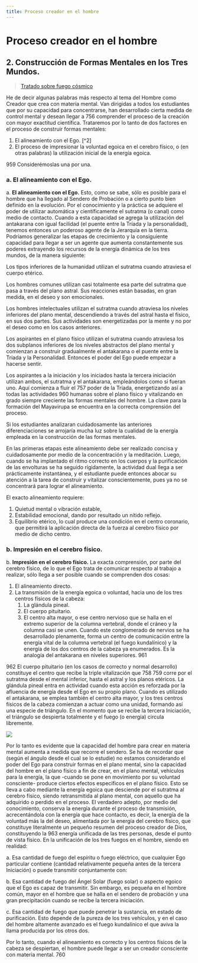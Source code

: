 ```yaml
---
title: Proceso creador en el hombre
---
```


# Proceso creador en el hombre

## 2. Construcción de Formas Mentales en los Tres Mundos.

> [Tratado sobre fuego cósmico](/tratado-sobre-fuego-cosmico/el-hombre-como-creador-mental#2-construcción-de-formas-mentales-en-los-tres-mundos)


He de decir algunas palabras más respecto al tema del Hombre como Creador que crea con materia mental. Van dirigidas a todos los estudiantes que por su capacidad para concentrarse, han desarrollado cierta medida de control mental y desean llegar a <Pin lang="es">756</Pin> comprender el proceso de la creación con mayor exactitud científica. Trataremos por lo tanto de dos factores en el proceso de construir formas mentales:

1. El alineamiento con el Ego. [^2]
2. El proceso de impresionar la voluntad egoica en el cerebro físico, o (en otras palabras) la utilización inicial de la energía egoica.

<p><Pin lang="en">959</Pin> Considerémoslas una por una.</p>

### a. El alineamiento con el Ego.

a. **El alineamiento con el Ego.** Esto, como se sabe, sólo es posible para el hombre que ha llegado al Sendero de Probación o a cierto punto bien definido en la evolución. Por el conocimiento y la práctica se adquiere el poder de utilizar automática y científicamente el sutratma (o canal) como medio de contacto. Cuando a esta capacidad se agrega la utilización del antakarana con igual facilidad (el puente entre la Tríada y la personalidad), tenemos entonces un poderoso agente de la Jerarquía en la tierra. Podríamos generalizar las etapas de crecimiento y la consiguiente capacidad para llegar a ser un agente que aumenta constantemente sus poderes extrayendo los recursos de la energía dinámica de los tres mundos, de la manera siguiente:

Los tipos inferiores de la humanidad utilizan el sutratma cuando atraviesa el cuerpo etérico.

Los hombres comunes utilizan casi totalmente esa parte del sutratma que pasa a través del plano astral. Sus reacciones están basadas, en gran medida, en el deseo y son emocionales.

Los hombres intelectuales utilizan el sutratma cuando atraviesa los niveles inferiores del plano mental, descendiendo a través del astral hasta el físico, en sus dos partes. Sus actividades son energetizadas por la mente y no por el deseo como en los casos anteriores.

Los aspirantes en el plano físico utilizan el sutratma cuando atraviesa los dos subplanos inferiores de los niveles abstractos del plano mental y comienzan a construir gradualmente el antakarana o el puente entre la Tríada y la Personalidad. Entonces el poder del Ego puede empezar a hacerse sentir.

Los aspirantes a la iniciación y los iniciados hasta la tercera iniciación utilizan ambos, el sutratma y el antakarana, empleándolos como si fueran uno. Aquí comienza a fluir el <Pin lang="es">757</Pin> poder de la Tríada, energetizando así a todas las actividades <Pin lang="en">960</Pin> humanas sobre el plano físico y vitalizando en grado siempre creciente las formas mentales del hombre. La clave para la formación del Mayavirupa se encuentra en la correcta comprensión del proceso.

Si los estudiantes analizaran cuidadosamente las anteriores diferenciaciones se arrojaría mucha luz sobre la cualidad de la energía empleada en la construcción de las formas mentales.

En las primeras etapas este alineamiento debe ser realizado concisa y cuidadosamente por medio de la concentración y la meditación. Luego, cuando se ha implantado el ritmo correcto en los cuerpos y la purificación de las envolturas se ha seguido rígidamente, la actividad dual llega a ser prácticamente instantánea, y el estudiante puede entonces abocar su atención a la tarea de construir y vitalizar conscientemente, pues ya no se concentrará para lograr el alineamiento.

El exacto alineamiento requiere:

1. Quietud mental o vibración estable,
2. Estabilidad emocional, dando por resultado un nítido reflejo.
3. Equilibrio etérico, lo cual produce una condición en el centro coronario, que permitirá la aplicación directa de la fuerza al cerebro físico por medio de dicho centro.

### b. Impresión en el cerebro físico.

b. **Impresión en el cerebro físico.** La exacta comprensión, por parte del cerebro físico, de lo que el Ego trata de comunicar respecto al trabajo a realizar, sólo llega a ser posible cuando se comprenden dos cosas:

1. El alineamiento directo.
2. La transmisión de la energía egoica o voluntad, hacia uno de los tres centros físicos de la cabeza:
   1. La glándula pineal.
   2. El cuerpo pituitario.
   3. El centro alta mayor, o ese centro nervioso que se halla en el extremo superior de la columna vertebral, donde el cráneo y la columna casi se unen. Cuando este conglomerado de nervios se ha desarrollado plenamente, forma un centro de comunicación entre la energía vital de la columna vertebral (el fuego kundalínico) y la energía de los dos centros de la cabeza ya enumerados. Es la analogía del antakarana en niveles superiores. <Pin lang="en">961</Pin>

<p><Pin lang="en">962</Pin> El cuerpo pituitario (en los casos de correcto y normal desarrollo) constituye el centro que recibe la triple vitalización que <Pin lang="es">758</Pin> <Pin lang="es">759</Pin> corre por el sutratma desde el mental inferior, hasta el astral y los planos etéricos. La glándula pineal entra en actividad cuando esta acción es reforzada por la afluencia de energía desde el Ego en su propio plano. Cuando es utilizado el antakarana, se emplea también el centro alta mayor, y los tres centros físicos de la cabeza comienzan a actuar como una unidad, formando así una especie de triángulo. En el momento que se recibe la tercera Iniciación, el triángulo se despierta totalmente y el fuego (o energía) circula libremente.</p>

<div style={{textAlign: "center"}}>
   <div style={{backgroundColor: "white", display:"inline-block"}}>
      <img src={require("../../assets/ciencia-meditacion.gif").default}/>
   </div>
</div>

Por lo tanto es evidente que la capacidad del hombre para crear en materia mental aumenta a medida que recorre el sendero. Se ha de recordar que (según el ángulo desde el cual se lo estudie) no estamos considerando el poder del Ego para construir formas en el plano mental, sino la capacidad del hombre en el plano físico a fin de crear, en el plano mental, vehículos para la energía, la que -cuando se pone en movimiento por su voluntad consciente- produce ciertos efectos específicos en el plano físico. Esto se lleva a cabo mediante la energía egoica que desciende por el sutratma al cerebro físico, siendo retransmitida al plano mental, con aquello que ha adquirido o perdido en el proceso. El verdadero adepto, por medio del conocimiento, conserva la energía durante el proceso de transmisión, acrecentándola con la energía que hace contacto, es decir, la energía de la voluntad más la del deseo, alimentada por la energía del cerebro físico, que constituye literalmente un pequeño resumen del proceso creador de Dios, constituyendo la <Pin lang="en">963</Pin> energía unificada de las tres personas, desde el punto de vista físico. En la unificación de los tres fuegos en el hombre, siendo en realidad:

a. Esa cantidad de fuego del espíritu o fuego eléctrico, que cualquier Ego particular contiene (cantidad relativamente pequeña antes de la tercera Iniciación) o puede transmitir conjuntamente con:

b. Esa cantidad de fuego del Ángel Solar (fuego solar) o aspecto egoico que el Ego es capaz de transmitir. Sin embargo, es pequeña en el hombre común, mayor en el hombre que se halla en el sendero de probación y una gran precipitación cuando se recibe la tercera iniciación.

c. Esa cantidad de fuego que puede penetrar la sustancia, en estado de purificación. Esto depende de la pureza de los tres vehículos, y en el caso del hombre altamente avanzado es el fuego kundalínico el que aviva la llama producida por los otros dos.

Por lo tanto, cuando el alineamiento es correcto y los centros físicos de la cabeza se despiertan, el hombre puede llegar a ser un creador consciente con materia mental. <Pin lang="es">760</Pin>
